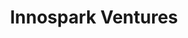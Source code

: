 ---
layout: firm_page
title: "Innospark Ventures"
id: "innospark.vc"
permalink: "/innosparkventuresinnospark.vc/"
website: "https://innospark.vc/"
offices: "Boston (United States), Toronto (Canada)"
investment_stages: "Pre-seed, Seed"
portfolio_companies: "Adeptmind, Airworks, Antiverse, Arrepath, Ava Robotics, BioIntelligence, Clairways, CredaHealth, Deeplite, Dyania Health, Encora, English Helper, Entri, Entromy, Gyan, Haloo"
portfolio_link: "https://innospark.vc/portfolio/"
investment_markets: "Healthcare, Life Sciences, Enterprise"
founded_year: "2018"
description: "Innospark Ventures is a venture capital firm that invests in early-stage Applied AI and Deep Technology companies across Healthcare, Life Sciences, and Enterprise. They partner with founders who leverage deep domain expertise to create transformative AI-driven solutions."
linkedin: "https://www.linkedin.com/company/innosparkventures"
twitter: "https://twitter.com/InnosparkV"
instagram: ""
team_page: "https://innospark.vc/team/"
investor_type: "Venture Capital"
crunchbase: "https://www.crunchbase.com/organization/innospark-ventures"
pitchbook: "https://pitchbook.com/profiles/investor/233966-71"

# SEO Optimization
meta_title: "Innospark Ventures - VC Firm - projectstartups.com"
meta_description: "Innospark Ventures, Innospark Ventures is a venture capital firm that invests in early-stage Applied AI and Deep Technology companies across Healthcare, Life Sciences, an..."
meta_keywords: "Innospark Ventures, Healthcare, Life Sciences, Enterprise, VC firm, venture capital, startup investor, projectstartups.com"
canonical_url: "https://vc.projectstartups.com/innosparkventuresinnospark.vc/"
---